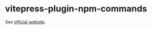 # vitepress-plugin-npm-commands

See [official website](https://vitepress-plugins.sapphi.red/npm-commands/).

